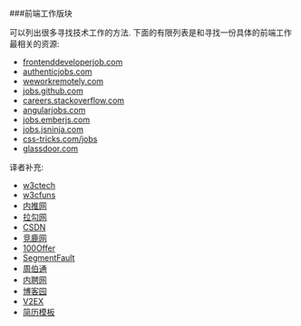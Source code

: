 ###前端工作版块

可以列出很多寻找技术工作的方法. 下面的有限列表是和寻找一份具体的前端工作最相关的资源:

* [frontenddeveloperjob.com](http://frontenddeveloperjob.com/)
* [authenticjobs.com](https://authenticjobs.com/#category=4)
* [weworkremotely.com](https://weworkremotely.com/)
* [jobs.github.com](https://jobs.github.com/)
* [careers.stackoverflow.com](http://careers.stackoverflow.com/jobs?searchTerm=front-end)
* [angularjobs.com](http://angularjobs.com/)
* [jobs.emberjs.com](http://jobs.emberjs.com/)
* [jobs.jsninja.com](http://jobs.jsninja.com/)
* [css-tricks.com/jobs](https://css-tricks.com/jobs/)
* [glassdoor.com](http://www.glassdoor.com/Job/front-end-developer-jobs-SRCH_KO0,19.htm?jobType=all)

译者补充:

* [w3ctech](http://www.w3ctech.com/job)
* [w3cfuns](http://www.w3cfuns.com/job.php)
* [内推网](http://www.neitui.me/)
* [拉勾网](http://www.lagou.com/)
* [CSDN](http://job.csdn.net/)
* [竞鹿网](https://www.nextoffer.com/)
* [100Offer](http://100offer.com/)
* [SegmentFault](http://segmentfault.com/jobs)
* [周伯通](http://www.jobtong.com/)
* [内聘网](http://www.neipin.com/)
* [博客园](http://job.cnblogs.com/)
* [V2EX](http://www.v2ex.com/)
* [简历模板](https://github.com/geekcompany/ResumeSample/blob/master/web.md)
